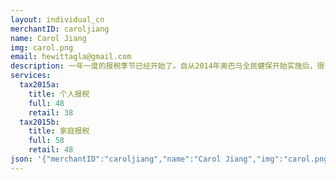 ```yaml
---
layout: individual_cn
merchantID: caroljiang
name: Carol Jiang
img: carol.png
email: hewittagla@gmail.com
description: 一年一度的报税季节已经开始了。自从2014年奥巴马全民健保开始实施后，很多市民都购买了健康保险。那些没有购买的是不是在报税时会被罚款呢？如何合理合法的来抵税从而为你获得更多的退税呢？不管你是公司员工，还是自雇老板，我们都可以帮到你。有任何税务问题的话，请今天就联系我们专业的加州认证报税师。我们的专业，就是你最大的保障。
services:
  tax2015a:
    title: 个人报税
    full: 48
    retail: 38
  tax2015b:
    title: 家庭报税
    full: 58
    retail: 48
json: '{"merchantID":"caroljiang","name":"Carol Jiang","img":"carol.png","email":"hewittagla@gmail.com","description":"一年一度的报税季节已经开始了。自从2014年奥巴马全民健保开始实施后，很多市民都购买了健康保险。那些没有购买的是不是在报税时会被罚款呢？如何合理合法的来抵税从而为你获得更多的退税呢？不管你是公司员工，还是自雇老板，我们都可以帮到你。有任何税务问题的话，请今天就联系我们专业的加州认证报税师。我们的专业，就是你最大的保障。","services":{"tax2015a":{"title":"个人报税","full":48,"retail":38},"tax2015b":{"title":"家庭报税","full":58,"retail":48}}}'
---
```

